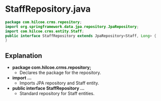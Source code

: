 # StaffRepository.java

```java
package com.hilcoe.crms.repository;
import org.springframework.data.jpa.repository.JpaRepository;
import com.hilcoe.crms.entity.Staff;
public interface StaffRepository extends JpaRepository<Staff, Long> {
}
```

## Explanation

- **package com.hilcoe.crms.repository;**
  - Declares the package for the repository.
- **import ...**
  - Imports JPA repository and Staff entity.
- **public interface StaffRepository ...**
  - Standard repository for Staff entities.

